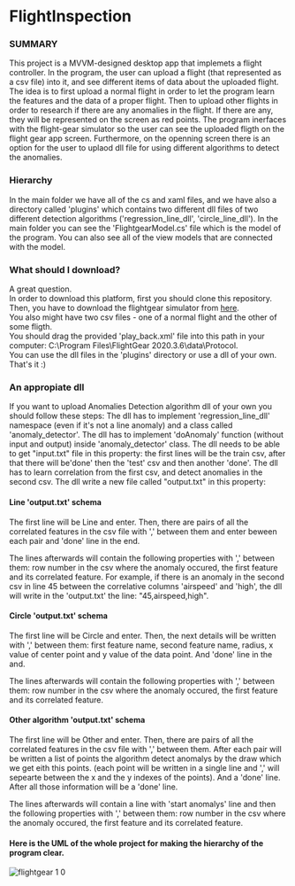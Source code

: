 # FlightInspection

### SUMMARY
This project is a MVVM-designed desktop app that implemets a flight controller.
In the program, the user can upload a flight (that represented as a csv file) into it, and see different items of data about the uploaded flight.
The idea is to first upload a normal flight in order to let the program learn the features and the data of a proper flight. Then to upload other flights in order to research if there are any anomalies in the flight. If there are any, they will be represented on the screen as red points.
The program inerfaces with the flight-gear simulator so the user can see the uploaded fligth on the flight gear app screen.
Furthermore, on the openning screen there is an option for the user to uplaod dll file for using different algorithms to detect the anomalies. 

### Hierarchy
In the main folder we have all of the cs and xaml files, and we have also a directory called 'plugins' which contains two different dll files of two different detection algorithms ('regression_line_dll', 'circle_line_dll').
In the main folder you can see the 'FlightgearModel.cs' file which is the model of the program. You can also see all of the view models that are connected with the model. 

### What should I download?
A great question. <br />
In order to download this platform, first you should clone this repository.<br />
Then, you have to download the flightgear simulator from [here](https://www.flightgear.org/).<br />
You also might have two csv files - one of a normal flight and the other of some fligth.<br />
You should  drag the provided 'play_back.xml' file into this path in your computer:  C:\Program Files\FlightGear 2020.3.6\data\Protocol.<br />
You can use the dll files in the 'plugins' directory or use a dll of your own.<br />
That's it :)

### An appropiate dll
If you want to upload Anomalies Detection algorithm dll of your own you should follow these steps: 
The dll has to implement 'regression_line_dll' namespace (even if it's not a line anomaly) and a class called 'anomaly_detector'.
The dll has to implement 'doAnomaly' function (without input and output) inside 'anomaly_detector' class.
The dll needs to be able to get "input.txt" file in this property: the first lines will be the train csv, after that there will be'done' then the 'test' csv and then another 'done'.
The dll has to learn correlation from the first csv, and detect anomalies in the second csv.
The dll write a new file called "output.txt" in this property:

#### Line 'output.txt' schema
The first line will be Line and enter.
Then, there are pairs of all the correlated features in the csv file with ',' between them and enter beween each pair and 'done' line in the end.

The lines afterwards will contain the following properties with ',' between them: row number in the csv where the anomaly occured, the first feature and its correlated feature.
For example, if there is an anomaly in the second csv in line 45 between the correlative columns 'airspeed' and 'high',
the dll will write in the 'output.txt' the line: "45,airspeed,high".

#### Circle 'output.txt' schema
The first line will be Circle and enter.
Then, the next details will be written with ',' between them: first feature name, second feature name, radius, x value of center point and y value of the data point.
And 'done' line in the and.

The lines afterwards will contain the following properties with ',' between them: row number in the csv where the anomaly occured, the first feature and its correlated feature.

#### Other algorithm 'output.txt' schema
The first line will be Other and enter.
Then, there are pairs of all the correlated features in the csv file with ',' between them.
After each pair will be written a list of points the algorithm detect anomalys by the draw which we get eith this points.
(each point will be written in a single line and ',' will sepearte between the x and the y indexes of the points). And a 'done' line.
After all those information will be a 'done' line.

The lines afterwards will contain a line with 'start anomalys' line and then the following properties with ',' between them: row number in the csv where the anomaly occured, the first feature and its correlated feature.


#### Here is the UML of the whole project for making the hierarchy of the program clear.

![flightgear 1 0](https://user-images.githubusercontent.com/71650499/114557742-a433e000-9c72-11eb-84aa-e934ddc1d911.png)
